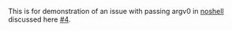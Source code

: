 This is for demonstration of an issue with passing argv0 in [noshell](https://github.com/viperML/noshell)
discussed here [#4](https://github.com/viperML/noshell/issues/4).
